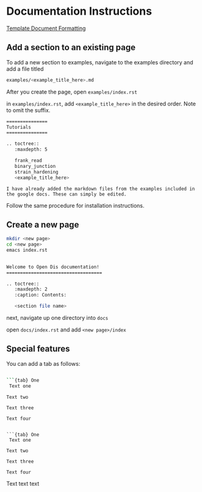 # Documentation Instructions 

[Template Document Formatting](https://pradyunsg.me/furo/)


## Add a section to an existing page 
To add a new section to examples, navigate to the examples directory and add a file titled 

```bash
examples/<example_title_here>.md
```

After you create the page, open ```examples/index.rst```

in ```examples/index.rst```, add ```<example_title_here>``` in the desired order. Note to omit the suffix.


```bash
===============
Tutorials
===============

.. toctree::
   :maxdepth: 5

   frank_read
   binary_junction
   strain_hardening
   <example_title_here>
```

```{Note}
I have already added the markdown files from the examples included in the google docs. These can simply be edited.
```

Follow the same procedure for installation instructions. 

## Create a new page 

```bash 
mkdir <new page>
cd <new page> 
emacs index.rst
```

```bash
 
Welcome to Open Dis documentation!
===================================

.. toctree::
   :maxdepth: 2
   :caption: Contents:

   <section file name>
```
next, navigate up one directory into ```docs```

open ```docs/index.rst``` and add ```<new page>/index``` 


## Special features 

You can add a tab as follows:

```bash

```{tab} One
 Text one
```

```{tab} Two
Text two
```

```{tab} Three
Text three
```

```{tab} Four
Text four
```
```

```{tab} One
 Text one
```

```{tab} Two
Text two
```

```{tab} Three
Text three
```

```{tab} Four
Text four
```

Text text text
